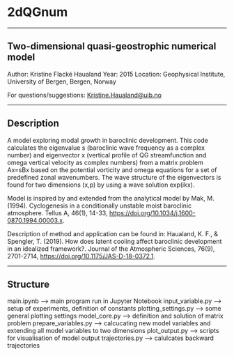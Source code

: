 # 2dQGnum

-------------------------------------------------
Two-dimensional quasi-geostrophic numerical model
-------------------------------------------------

Author: 	Kristine Flacké Haualand
Year: 		2015
Location: 	Geophysical Institute, University of Bergen, Bergen, Norway

For questions/suggestions: Kristine.Haualand@uib.no

-----------
Description
-----------

A model exploring modal growth in baroclinic development. This code calculates the eigenvalue s (baroclinic wave frequency as a complex number) and eigenvector x (vertical profile of QG streamfunction and omega vertical velocity as complex numbers) from a matrix problem Ax=sBx based on the potential vorticity and omega equations for a set of predefined zonal wavenumbers. The wave structure of the eigenvectors is found for two dimensions (x,p) by using a wave solution exp(ikx).

Model is inspired by and extended from the analytical model by
Mak, M. (1994). Cyclogenesis in a conditionally unstable moist baroclinic atmosphere. Tellus A, 46(1), 14-33, https://doi.org/10.1034/j.1600-0870.1994.00003.x.

Description of method and application can be found in:
Haualand, K. F., & Spengler, T. (2019). How does latent cooling affect baroclinic development in an idealized framework?. Journal of the Atmospheric Sciences, 76(9), 2701-2714, https://doi.org/10.1175/JAS-D-18-0372.1.

---------
Structure
---------

main.ipynb            --> main program run in Jupyter Notebook
input_variable.py     --> setup of experiments, definition of constants
plotting_settings.py  --> some general plotting settings
model_core.py         --> definition and solution of matrix problem
prepare_variables.py  --> calcucating new model variables and extending all model variables to two dimensions
plot_output.py        --> scripts for visualisation of model output
trajectories.py       --> calulcates backward trajectories
